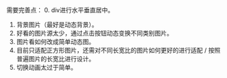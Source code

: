 需要完善点：
  0. div进行水平垂直居中。
  1. 背景图片（最好是动态背景）。
  2. 好看的图片源太少，通过点击按钮动态变换不同类别图片。
  3. 图片看如何改成简单动态图。
  4. 目前只适配正方形图片，还需对不同长宽比的图片如何更好的进行适配 / 按照普遍图片的长宽比进行设计。
  5. 切换动画太过于简单。